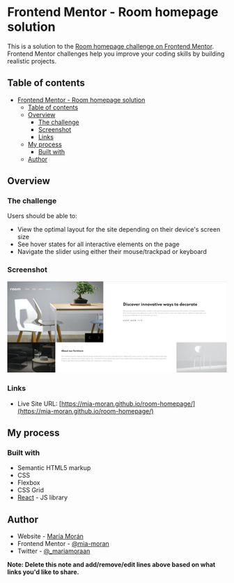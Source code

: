 # Frontend Mentor - Room homepage solution

This is a solution to the [Room homepage challenge on Frontend Mentor](https://www.frontendmentor.io/challenges/room-homepage-BtdBY_ENq). Frontend Mentor challenges help you improve your coding skills by building realistic projects. 

## Table of contents

- [Frontend Mentor - Room homepage solution](#frontend-mentor---room-homepage-solution)
  - [Table of contents](#table-of-contents)
  - [Overview](#overview)
    - [The challenge](#the-challenge)
    - [Screenshot](#screenshot)
    - [Links](#links)
  - [My process](#my-process)
    - [Built with](#built-with)
  - [Author](#author)


## Overview

### The challenge

Users should be able to:

- View the optimal layout for the site depending on their device's screen size
- See hover states for all interactive elements on the page
- Navigate the slider using either their mouse/trackpad or keyboard

### Screenshot

![](./screenshot.png)


### Links

- Live Site URL: [https://mia-moran.github.io/room-homepage/](https://mia-moran.github.io/room-homepage/)

## My process

### Built with

- Semantic HTML5 markup
- CSS
- Flexbox
- CSS Grid
- [React](https://reactjs.org/) - JS library



## Author

- Website - [María Morán](https://www.mariamoran.com)
- Frontend Mentor - [@mia-moran](https://www.frontendmentor.io/profile/mia-moran)
- Twitter - [@_mariamoraan](https://www.twitter.com/_mariamoraan)

**Note: Delete this note and add/remove/edit lines above based on what links you'd like to share.**

